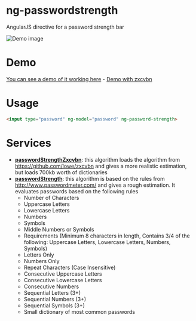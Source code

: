 # ng-passwordstrength

AngularJS directive for a password strength bar

![Demo image](https://raw.github.com/queicherius/ng-passwordstrength/master/demo.png)

# Demo

[You can see a demo of it working here](https://rawgithub.com/queicherius/ng-passwordstrength/master/demo.html) - [Demo with zxcvbn](https://rawgithub.com/queicherius/ng-passwordstrength/master/demo-zxcvbn.html)

# Usage

```html
<input type="password" ng-model="password" ng-password-strength>
```

# Services

- [**passwordStrengthZxcvbn**](/scripts/services/passwordStrengthZxcvbn.js): this algorithm loads the algorithm from https://github.com/lowe/zxcvbn and gives a more realistic estimation, but loads 700kb worth of dictionaries
- [**passwordStrength**](/scripts/services/passwordStrength.js): this algorithm is based on the rules from http://www.passwordmeter.com/ and gives a rough estimation. It evaluates passwords based on the following rules
    - Number of Characters
    - Uppercase Letters
    - Lowercase Letters
    - Numbers
    - Symbols
    - Middle Numbers or Symbols
    - Requirements (Minimum 8 characters in length, Contains 3/4 of the following: Uppercase Letters, Lowercase Letters, Numbers, Symbols)
    - Letters Only
    - Numbers Only
    - Repeat Characters (Case Insensitive)
    - Consecutive Uppercase Letters
    - Consecutive Lowercase Letters
    - Consecutive Numbers
    - Sequential Letters (3+)
    - Sequential Numbers (3+)
    - Sequential Symbols (3+)
    - Small dictionary of most common passwords